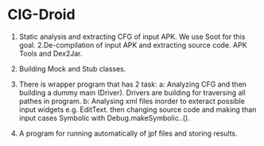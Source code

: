 # CIG-Droid

1. Static analysis and extracting CFG of input APK.
    We use Soot for this goal.
2.De-compilation of input APK and extracting source code.
    APK Tools and Dex2Jar.
3. Building Mock and Stub classes.

4. There is wrapper program that has 2 task:
    a: Analyzing CFG and then building a dummy main (Driver). Drivers are building for traversing all pathes in program. 
    b: Analysing xml files inorder to exteract possible input widgets e.g. EditText. then changing source code and making than input cases Symbolic with Debug.makeSymbolic..().
    
5. A program for running automatically of jpf files and storing results.
